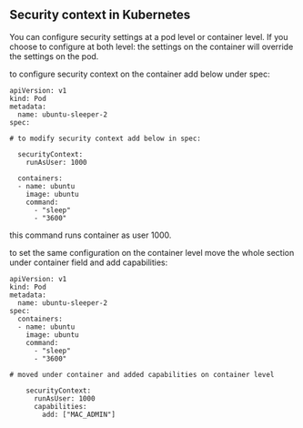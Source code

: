 ## Security context in Kubernetes

You can configure security settings at a pod level or container level. If you choose to configure at both level: the settings on the container will override the settings on the pod. 

to configure security context on the container add below under spec:

```
apiVersion: v1
kind: Pod 
metadata:
  name: ubuntu-sleeper-2
spec:

# to modify security context add below in spec:

  securityContext:
    runAsUser: 1000

  containers:
  - name: ubuntu
    image: ubuntu
    command:  
      - "sleep"
      - "3600"
```

this command runs container as user 1000.

to set the same configuration on the container level move the whole section under container field and add capabilities:

```
apiVersion: v1
kind: Pod 
metadata:
  name: ubuntu-sleeper-2
spec:
  containers:
  - name: ubuntu
    image: ubuntu
    command:  
      - "sleep"
      - "3600"

# moved under container and added capabilities on container level

    securityContext:
      runAsUser: 1000
      capabilities:
        add: ["MAC_ADMIN"]
```




